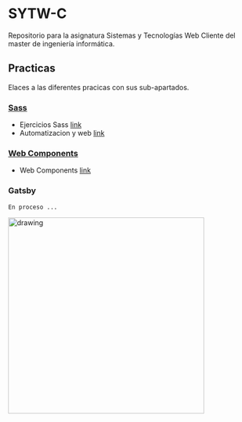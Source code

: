 # SYTW-C
Repositorio para la asignatura Sistemas y Tecnologías Web Cliente del master de ingeniería informática.
## Practicas
Elaces a las diferentes pracicas con sus sub-apartados.
### [Sass](https://github.com/Pmolmar/SYTW-C/blob/main/EjerciciosSass) 
- Ejercicios Sass [link](https://github.com/Pmolmar/SYTW-C/blob/main/EjerciciosSass/Ejercicios)
- Automatizacion y web [link](https://github.com/Pmolmar/SYTW-C/blob/main/EjerciciosSass/Web)
### [Web Components](https://github.com/Pmolmar/SYTW-C/tree/main/WebComponent)
- Web Components [link](https://github.com/Pmolmar/SYTW-C/tree/main/WebComponent)
### Gatsby
`En proceso ...`

<img src="https://cataas.com/cat/says/Isa%20estoy%20trabajando%20jeje" alt="drawing" style="width:400px;"/>
